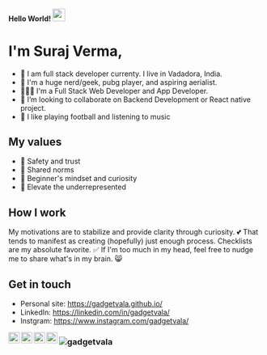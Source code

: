 #### Hello World! <img src="https://media.giphy.com/media/hvRJCLFzcasrR4ia7z/giphy.gif" width="25px">

# I'm Suraj Verma,
- 👯 I am full stack developer currenty. I live in Vadadora, India.
- 🙌 I'm a huge nerd/geek, pubg player, and aspiring aerialist. 
 - 🙎🏾‍♂️ I'm a Full Stack Web Developer and App Developer.
 - 🔭 I’m looking to collaborate on Backend Development or React native project.
 - 🎸 I like playing football and listening to music

## My values
- 💖 Safety and trust<br>
- 🙌 Shared norms<br>
- 🍏 Beginner's mindset and curiosity<br>
- 🚀 Elevate the underrepresented

## How I work
My motivations are to stabilize and provide clarity through curiosity. 💕 That tends to manifest as creating (hopefully) just enough process. Checklists are my absolute favorite. ✅ If I'm too much in my head, feel free to nudge me to share what's in my brain. 😸

## Get in touch
- Personal site: https://gadgetvala.github.io/
- LinkedIn: https://linkedin.com/in/gadgetvala/
- Instgram: https://www.instagram.com/gadgetvala/
<a href="https://discord.gg/gadgetvala#6834">
  <img align="left" alt="gadgetvala's Discord" width="22px" src="https://cdn.jsdelivr.net/npm/simple-icons@v3/icons/discord.svg" />
</a>
<a href="https://www.linkedin.com/in/gadgetvala/">
  <img align="left" alt="gadgetvala's LinkdeIN" width="22px" src="https://cdn.jsdelivr.net/npm/simple-icons@v3/icons/linkedin.svg" />
</a>
<a href="https://t.me/gadgetvala">
  <img align="left" alt="gadgetvala's Telegram" width="22px" src="https://cdn.jsdelivr.net/npm/simple-icons@v3/icons/telegram.svg" />
</a>
<a href="https://www.instagram.com/gadgetvala/">
  <img align="left" alt="gadgetvala's Instagram" width="22px" src="https://cdn.jsdelivr.net/npm/simple-icons@v3/icons/instagram.svg" />
</a>


### <img src="https://komarev.com/ghpvc/?username=gadgetvala" alt="gadgetvala" />
